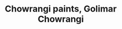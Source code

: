---
title: "Chowrangi paints, Golimar Chowrangi"
url: /karachi/chowrangi-paints-golimar-chowrangi/
shop: paint
---